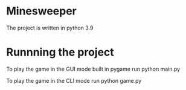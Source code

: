 # Minesweeper

The project is written in python 3.9

# Runnning the project

To play the game in the GUI mode built in pygame run
 python main.py

To play the game in the CLI mode run
 python game.py
